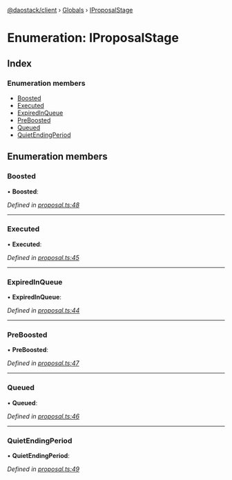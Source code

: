 [@daostack/client](../README.md) › [Globals](../globals.md) › [IProposalStage](iproposalstage.md)

# Enumeration: IProposalStage

## Index

### Enumeration members

* [Boosted](iproposalstage.md#boosted)
* [Executed](iproposalstage.md#executed)
* [ExpiredInQueue](iproposalstage.md#expiredinqueue)
* [PreBoosted](iproposalstage.md#preboosted)
* [Queued](iproposalstage.md#queued)
* [QuietEndingPeriod](iproposalstage.md#quietendingperiod)

## Enumeration members

###  Boosted

• **Boosted**:

*Defined in [proposal.ts:48](https://github.com/daostack/client/blob/84a7af3/src/proposal.ts#L48)*

___

###  Executed

• **Executed**:

*Defined in [proposal.ts:45](https://github.com/daostack/client/blob/84a7af3/src/proposal.ts#L45)*

___

###  ExpiredInQueue

• **ExpiredInQueue**:

*Defined in [proposal.ts:44](https://github.com/daostack/client/blob/84a7af3/src/proposal.ts#L44)*

___

###  PreBoosted

• **PreBoosted**:

*Defined in [proposal.ts:47](https://github.com/daostack/client/blob/84a7af3/src/proposal.ts#L47)*

___

###  Queued

• **Queued**:

*Defined in [proposal.ts:46](https://github.com/daostack/client/blob/84a7af3/src/proposal.ts#L46)*

___

###  QuietEndingPeriod

• **QuietEndingPeriod**:

*Defined in [proposal.ts:49](https://github.com/daostack/client/blob/84a7af3/src/proposal.ts#L49)*
